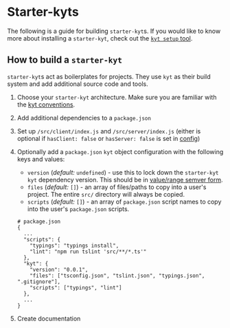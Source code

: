 # Starter-kyts

The following is a guide for building `starter-kyt`s. If you would like to know more about installing a `starter-kyt`, check out the [`kyt setup` tool](/packages/kyt-core/README.md).

## How to build a `starter-kyt`

`starter-kyt`s act as boilerplates for projects. They use `kyt` as their build system and add additional source code and tools.

1. Choose your `starter-kyt` architecture. Make sure you are familiar with the [kyt conventions](/docs/conventions.md).

1. Add additional dependencies to a `package.json`

1. Set up `/src/client/index.js` and `/src/server/index.js` (either is optional if `hasClient: false` or `hasServer: false` is set in [config](/docs/kytConfig.md))

1. Optionally add a `package.json` `kyt` object configuration with the following keys and values:

   - `version` (_default:_ `undefined`) - use this to lock down the `starter-kyt` `kyt` dependency version. This should be in [value/range semver form](https://github.com/npm/node-semver#versions).
   - `files` (_default:_ `[]`) - an array of files/paths to copy into a user's project. The entire `src/` directory will always be copied.
   - `scripts` (_default:_ `[]`) - an array of `package.json` script names to copy into the user's `package.json` scripts.

   ```
   # package.json
   {
     ...
     "scripts": {
       "typings": "typings install",
       "lint": "npm run tslint 'src/**/*.ts'"
     },
     "kyt": {
       "version": "0.0.1",
       "files": ["tsconfig.json", "tslint.json", "typings.json", ".gitignore"],
       "scripts": ["typings", "lint"]
     },
     ...
   }
   ```

1. Create documentation
